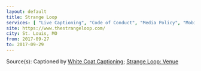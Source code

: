 ```yaml
---
layout: default
title: Strange Loop
services: [ "Live Captioning", "Code of Conduct", "Media Policy", "Mobility Access", "Financial Aid / Scholarships" ]
site: https://www.thestrangeloop.com/
city: St. Louis, MO
from: 2017-09-27
to: 2017-09-29
---
```


Source(s): Captioned by [White Coat Captioning](http://www.whitecoatcaptioning.com/); [Strange Loop: Venue](https://www.thestrangeloop.com/venue.html)
